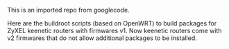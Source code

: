 This is an imported repo from googlecode.

Here are the buildroot scripts (based on OpenWRT) to build packages for ZyXEL keenetic routers with firmwares v1.
Now keenetic routers come with v2 firmwares that do not allow additional packages to be installed.
